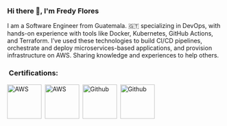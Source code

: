 ### Hi there 👋, I'm Fredy Flores

I am a Software Engineer from Guatemala. 🇬🇹 specializing in DevOps, with hands-on experience with tools like Docker, Kubernetes, GitHub Actions, and Terraform. I’ve used these technologies to build CI/CD pipelines, orchestrate and deploy microservices-based applications, and provision infrastructure on AWS. Sharing knowledge and experiences to help others.

### &nbsp;Certifications:

<p>
  <img src="https://d1.awsstatic.com/certification/badges/AWS-Certified-Developer-Associate_badge_150x150.a8973e238efb2d1b0b24f5282e1ad87eb554e6ef.png" title="AWS" alt="AWS" width="80" height="80" />&nbsp
  <img src="https://d1.awsstatic.com/certification/badges/AWS-Certified-Cloud-Practitioner_badge_150x150.17da917fbddc5383838d9f8209d2030c8d99f31e.png" title="AWS" alt="AWS" width="80" height="80" />&nbsp
  <img src="https://images.credly.com/images/89efc3e7-842b-4790-b09b-9ea5efc71ec3/image.png" title="Github" alt="Github" width="80" height="80" />&nbsp
  <img src="https://images.credly.com/images/6b924fae-3cd7-4233-b012-97413c62c85d/blob" title="Github" alt="Github" width="80" height="80" />&nbsp
</p>

